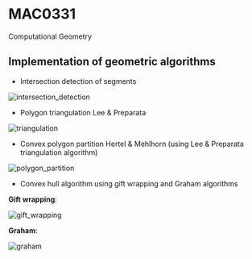 # MAC0331
Computational Geometry

## Implementation of geometric algorithms

- Intersection detection of segments

![intersection_detection](https://user-images.githubusercontent.com/39172911/109734554-f37cf000-7b9f-11eb-8a29-8a3a894f1a19.gif)

- Polygon triangulation Lee & Preparata

![triangulation](https://user-images.githubusercontent.com/39172911/109734557-f4158680-7b9f-11eb-99f7-a236151fc131.gif)

- Convex polygon partition Hertel & Mehlhorn (using Lee & Preparata triangulation algorithm)

![polygon_partition](https://user-images.githubusercontent.com/39172911/109734555-f37cf000-7b9f-11eb-9295-60ea65796298.gif)

- Convex hull algorithm using gift wrapping and Graham algorithms

**Gift wrapping**:

![gift_wrapping](https://user-images.githubusercontent.com/39172911/109734551-f24bc300-7b9f-11eb-8d40-7930a5b91b9b.gif)

**Graham**:

![graham](https://user-images.githubusercontent.com/39172911/109734553-f37cf000-7b9f-11eb-9cac-4b32a53876fc.gif)


